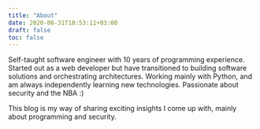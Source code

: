 ```yaml
---
title: "About"
date: 2020-06-31T18:53:11+03:00
draft: false
toc: false
---
```


Self-taught software engineer with 10 years of programming experience. Started out as a web developer but have transitioned to building software solutions and orchestrating architectures. Working mainly with Python, and am always independently learning new technologies. Passionate about security and the NBA :)

This blog is my way of sharing exciting insights I come up with, mainly about programming and security.
